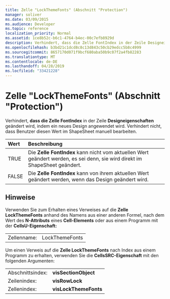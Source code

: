 ```yaml
---
title: Zelle "LockThemeFonts" (Abschnitt "Protection")
manager: soliver
ms.date: 03/09/2015
ms.audience: Developer
ms.topic: reference
localization_priority: Normal
ms.assetid: 1ce8b52c-b6c1-4764-b4ec-00c7efb8929d
description: Verhindert, dass die Zelle FontIndex in der Zeile Designeigenschaften geändert wird, indem ein neues Design angewendet wird. Verhindert nicht, dass Benutzer diesen Wert im ShapeSheet manuell bearbeiten.
ms.openlocfilehash: b3bd21c1dcd8c8c13d843c50cb29edcc5b8c4999
ms.sourcegitcommit: 8657170d071f9bcf680aba50b9c07f2a4fb82283
ms.translationtype: MT
ms.contentlocale: de-DE
ms.lasthandoff: 04/28/2019
ms.locfileid: "33421228"
---
```

# <a name="lockthemefonts-cell-protection-section"></a>Zelle "LockThemeFonts" (Abschnitt "Protection")

Verhindert, **dass die Zelle FontIndex** in der Zeile **Designeigenschaften** geändert wird, indem ein neues Design angewendet wird. Verhindert nicht, dass Benutzer diesen Wert im ShapeSheet manuell bearbeiten. 
  
|**Wert**|**Beschreibung**|
|:-----|:-----|
|TRUE  <br/> |Die **Zelle FontIndex** kann nicht vom aktuellen Wert geändert werden, es sei denn, sie wird direkt im ShapeSheet geändert.  <br/> |
|FALSE  <br/> |Die **Zelle FontIndex** kann von ihrem aktuellen Wert geändert werden, wenn das Design geändert wird.  <br/> |
   
## <a name="remarks"></a>Hinweise

Verwenden Sie zum Erhalten eines Verweises auf die **Zelle LockThemeFonts** anhand des Namens aus einer anderen Formel, nach dem Wert des **N-Attributs** eines **Cell-Elements** oder aus einem Programm mit der **CellsU-Eigenschaft:** 
  
|||
|:-----|:-----|
| Zellenname:  <br/> | LockThemeFonts  <br/> |
   
Um einen Verweis auf die **Zelle LockThemeFonts** nach Index aus einem Programm zu erhalten, verwenden Sie die **CellsSRC-Eigenschaft** mit den folgenden Argumenten: 
  
|||
|:-----|:-----|
| Abschnittsindex:  <br/> |**visSectionObject** <br/> |
| Zeilenindex:  <br/> |**visRowLock** <br/> |
| Zellenindex:  <br/> |**visLockThemeFonts** <br/> |
   

